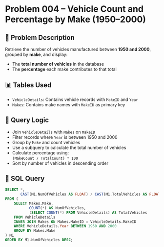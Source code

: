# Problem 004 – Vehicle Count and Percentage by Make (1950–2000)

## 🧠 Problem Description

Retrieve the number of vehicles manufactured between **1950 and 2000**, grouped by **make**, and display:
- The **total number of vehicles** in the database
- The **percentage** each make contributes to that total

## 📊 Tables Used

- `VehicleDetails`: Contains vehicle records with `MakeID` and `Year`
- `Makes`: Contains make names with `MakeID` as primary key

## 🔗 Query Logic

- Join `VehicleDetails` with `Makes` on `MakeID`
- Filter records where `Year` is between 1950 and 2000
- Group by `Make` and count vehicles
- Use a subquery to calculate the total number of vehicles
- Calculate percentage using:  
  `(MakeCount / TotalCount) * 100`
- Sort by number of vehicles in descending order

## 🧾 SQL Query

```sql
SELECT *,
       CAST(M1.NumOfVehicles AS FLOAT) / CAST(M1.TotalVehicles AS FLOAT) * 100 AS Perc
FROM (
    SELECT Makes.Make,
           COUNT(*) AS NumOfVehicles,
           (SELECT COUNT(*) FROM VehicleDetails) AS TotalVehicles
    FROM VehicleDetails
    INNER JOIN Makes ON Makes.MakeID = VehicleDetails.MakeID
    WHERE VehicleDetails.Year BETWEEN 1950 AND 2000
    GROUP BY Makes.Make
) M1
ORDER BY M1.NumOfVehicles DESC;
